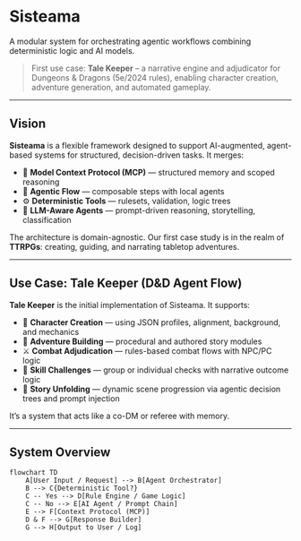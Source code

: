 # Sisteama

A modular system for orchestrating agentic workflows combining deterministic logic and AI models.

> First use case: **Tale Keeper** – a narrative engine and adjudicator for Dungeons & Dragons (5e/2024 rules), enabling character creation, adventure generation, and automated gameplay.

---

## Vision

**Sisteama** is a flexible framework designed to support AI-augmented, agent-based systems for structured, decision-driven tasks. It merges:

- 🧠 **Model Context Protocol (MCP)** — structured memory and scoped reasoning
- 🧭 **Agentic Flow** — composable steps with local agents
- ⚙️ **Deterministic Tools** — rulesets, validation, logic trees
- 🤖 **LLM-Aware Agents** — prompt-driven reasoning, storytelling, classification

The architecture is domain-agnostic. Our first case study is in the realm of **TTRPGs**: creating, guiding, and narrating tabletop adventures.

---

## Use Case: Tale Keeper (D&D Agent Flow)

**Tale Keeper** is the initial implementation of Sisteama. It supports:

- 📜 **Character Creation** — using JSON profiles, alignment, background, and mechanics
- 🧭 **Adventure Building** — procedural and authored story modules
- ⚔️ **Combat Adjudication** — rules-based combat flows with NPC/PC logic
- 🎲 **Skill Challenges** — group or individual checks with narrative outcome logic
- 📖 **Story Unfolding** — dynamic scene progression via agentic decision trees and prompt injection

It’s a system that acts like a co-DM or referee with memory.

---

## System Overview

```mermaid
flowchart TD
    A[User Input / Request] --> B[Agent Orchestrator]
    B --> C{Deterministic Tool?}
    C -- Yes --> D[Rule Engine / Game Logic]
    C -- No --> E[AI Agent / Prompt Chain]
    E --> F[Context Protocol (MCP)]
    D & F --> G[Response Builder]
    G --> H[Output to User / Log]
